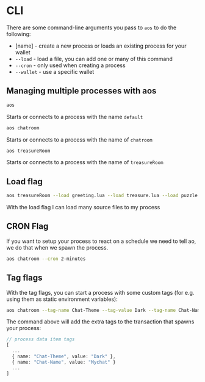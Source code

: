 # CLI

There are some command-line arguments you pass to `aos` to do the following:

- [name] - create a new process or loads an existing process for your wallet
- `--load` <file> - load a file, you can add one or many of this command
- `--cron` <interval> - only used when creating a process
- `--wallet` <walletfile> - use a specific wallet

## Managing multiple processes with aos

```sh
aos
```

Starts or connects to a process with the name `default`

```sh
aos chatroom
```

Starts or connects to a process with the name of `chatroom`

```sh
aos treasureRoom
```

Starts or connects to a process with the name of `treasureRoom`

## Load flag

```sh
aos treasureRoom --load greeting.lua --load treasure.lua --load puzzle.lua
```

With the load flag I can load many source files to my process

## CRON Flag

If you want to setup your process to react on a schedule we need to tell ao, we do that when we spawn the process.

```sh
aos chatroom --cron 2-minutes
```

## Tag flags

With the tag flags, you can start a process with some custom tags (for e.g. using them as static environment variables):

```sh
aos chatroom --tag-name Chat-Theme --tag-value Dark --tag-name Chat-Name --tag-value Mychat
```

The command above will add the extra tags to the transaction that spawns your process:

```ts
// process data item tags
[
  ...
  { name: "Chat-Theme", value: "Dark" },
  { name: "Chat-Name", value: "Mychat" }
  ...
]
```

